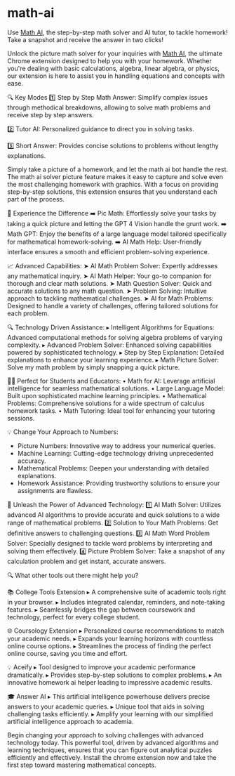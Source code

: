 # math-ai

Use [Math AI](https://mathai.online), the step-by-step math solver and AI tutor, to tackle homework! Take a snapshot and receive the answer in two clicks!

Unlock the picture math solver for your inquiries with [Math AI](https://chromewebstore.google.com/detail/math-ai/dioapkekjoidbacpmfpnphhlobnneadd), the ultimate Chrome extension designed to help you with your homework. Whether you're dealing with basic calculations, algebra, linear algebra, or physics, our extension is here to assist you in handling equations and concepts with ease.

🔍  Key Modes
1️⃣ Step by Step Math Answer: Simplify complex issues through methodical breakdowns, allowing to solve math problems and receive step by step answers.

2️⃣ Tutor AI: Personalized guidance to direct you in solving tasks.

3️⃣ Short Answer: Provides concise solutions to problems without lengthy explanations.

Simply take a picture of a homework, and let the math ai bot handle the rest. The math ai solver picture feature makes it easy to capture and solve even the most challenging homework with graphics. With a focus on providing step-by-step solutions, this extension ensures that you understand each part of the process.


🌟 Experience the Difference
➡️ Pic Math: Effortlessly solve your tasks by taking a quick picture and letting the GPT 4 Vision handle the grunt work.
➡️ Math GPT: Enjoy the benefits of a large language model tailored specifically for mathematical homework-solving.
➡️ AI Math Help: User-friendly interface ensures a smooth and efficient problem-solving experience.

📈 Advanced Capabilities:
➤ AI Math Problem Solver: Expertly addresses any mathematical inquiry.
➤ AI Math Helper: Your go-to companion for thorough and clear math solutions.
➤ Math Question Solver: Quick and accurate solutions to any math question.
➤ Problem Solving: Intuitive approach to tackling mathematical challenges.
➤ AI for Math Problems: Designed to handle a variety of challenges, offering tailored solutions for each problem.

🔍 Technology Driven Assistance:
▸ Intelligent Algorithms for Equations: Advanced computational methods for solving algebra problems of varying complexity.
▸ Advanced Problem Solver: Enhanced solving capabilities powered by sophisticated technology.
▸ Step by Step Explanation: Detailed explanations to enhance your learning experience.
▸ Math Picture Solver: Solve my math problem by simply snapping a quick picture.

👨‍🏫 Perfect for Students and Educators:
• Math for AI: Leverage artificial intelligence for seamless mathematical solutions.
• Large Language Model: Built upon sophisticated machine learning principles.
• Mathematical Problems: Comprehensive solutions for a wide spectrum of calculus homework tasks.
• Math Tutoring: Ideal tool for enhancing your tutoring sessions.

💡 Change Your Approach to Numbers:
- Picture Numbers: Innovative way to address your numerical queries.
- Machine Learning: Cutting-edge technology driving unprecedented accuracy.
- Mathematical Problems: Deepen your understanding with detailed explanations.
- Homework Assistance: Providing trustworthy solutions to ensure your assignments are flawless.

🚀 Unleash the Power of Advanced Technology:
1️⃣ AI Math Solver: Utilizes advanced AI algorithms to provide accurate and quick solutions to a wide range of mathematical problems.
2️⃣ Solution to Your Math Problems: Get definitive answers to challenging questions.
3️⃣ AI Math Word Problem Solver: Specially designed to tackle word problems by interpreting and solving them effectively.
4️⃣ Picture Problem Solver: Take a snapshot of any calculation problem and get instant, accurate answers.

🔍 What other tools out there might help you?

 📚 College Tools Extension
▸ A comprehensive suite of academic tools right in your browser.
▸ Includes integrated calendar, reminders, and note-taking features.
▸ Seamlessly bridges the gap between coursework and technology, perfect for every college student.


🌐 Coursology Extension
▸ Personalized course recommendations to match your academic needs.
▸ Expands your learning horizons with countless online course options.
▸ Streamlines the process of finding the perfect online course, saving you time and effort.


💡 Aceify
▸ Tool designed to improve your academic performance dramatically.
▸ Provides step-by-step solutions to complex problems.
▸ An innovative homework ai helper leading to impressive academic results.


🎓 Answer AI
▸ This artificial intelligence powerhouse delivers precise answers to your academic queries.
▸ Unique tool that aids in solving challenging tasks efficiently.
▸ Amplify your learning with our simplified artificial intelligence approach to academia.


Begin changing your approach to solving challenges with advanced technology today. This powerful tool, driven by advanced algorithms and learning techniques, ensures that you can figure out analytical puzzles efficiently and effectively. Install the chrome extension now and take the first step toward mastering mathematical concepts.
